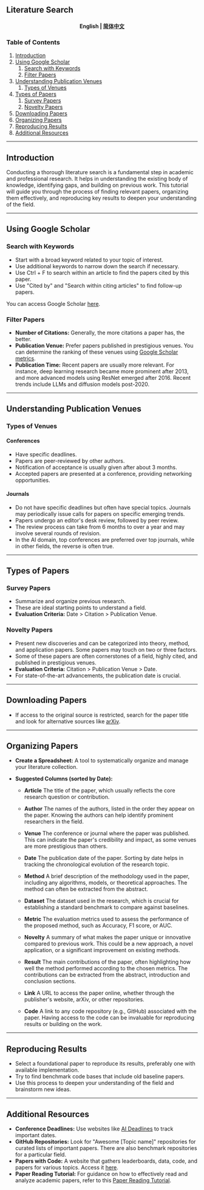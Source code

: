 ## Literature Search
<h4 align="center">
    <p>
        <b>English</b> |
        <a href="https://github.com/Collaborative-AI/tutorial/blob/main/Literature%20Search/README_zh.md">简体中文</a>
    </p>
</h4>

### Table of Contents

1. [Introduction](#introduction)
2. [Using Google Scholar](#using-google-scholar)
   1. [Search with Keywords](#search-with-keywords)
   2. [Filter Papers](#filter-papers)
3. [Understanding Publication Venues](#understanding-publication-venues)
   1. [Types of Venues](#types-of-venues)
4. [Types of Papers](#types-of-papers)
   1. [Survey Papers](#survey-papers)
   2. [Novelty Papers](#novelty-papers)
5. [Downloading Papers](#downloading-papers)
6. [Organizing Papers](#organizing-papers)
7. [Reproducing Results](#reproducing-results)
8. [Additional Resources](#additional-resources)

---

## Introduction

Conducting a thorough literature search is a fundamental step in academic and professional research. It helps in understanding the existing body of knowledge, identifying gaps, and building on previous work. This tutorial will guide you through the process of finding relevant papers, organizing them effectively, and reproducing key results to deepen your understanding of the field.

---

## Using Google Scholar

### Search with Keywords
- Start with a broad keyword related to your topic of interest.
- Use additional keywords to narrow down the search if necessary.
- Use Ctrl + F to search within an article to find the papers cited by this paper.
- Use "Cited by" and "Search within citing articles" to find follow-up papers.

You can access Google Scholar [here](https://scholar.google.com).

### Filter Papers
- **Number of Citations:** Generally, the more citations a paper has, the better.
- **Publication Venue:** Prefer papers published in prestigious venues. You can determine the ranking of these venues using [Google Scholar metrics](https://scholar.google.com/citations?view_op=top_venues&hl=en).
- **Publication Time:** Recent papers are usually more relevant. For instance, deep learning research became more prominent after 2013, and more advanced models using ResNet emerged after 2016. Recent trends include LLMs and diffusion models post-2020.

---

## Understanding Publication Venues

### Types of Venues

#### Conferences
- Have specific deadlines.
- Papers are peer-reviewed by other authors.
- Notification of acceptance is usually given after about 3 months.
- Accepted papers are presented at a conference, providing networking opportunities.

#### Journals
- Do not have specific deadlines but often have special topics. Journals may periodically issue calls for papers on specific emerging trends.
- Papers undergo an editor's desk review, followed by peer review.
- The review process can take from 6 months to over a year and may involve several rounds of revision.
- In the AI domain, top conferences are preferred over top journals, while in other fields, the reverse is often true.

---

## Types of Papers

### Survey Papers
- Summarize and organize previous research.
- These are ideal starting points to understand a field.
- **Evaluation Criteria:** Date > Citation > Publication Venue.

### Novelty Papers
- Present new discoveries and can be categorized into theory, method, and application papers. Some papers may touch on two or three factors.
- Some of these papers are often cornerstones of a field, highly cited, and published in prestigious venues.
- **Evaluation Criteria:** Citation > Publication Venue > Date.
- For state-of-the-art advancements, the publication date is crucial.

---

## Downloading Papers

- If access to the original source is restricted, search for the paper title and look for alternative sources like [arXiv](https://arxiv.org/).

---


## Organizing Papers

- **Create a Spreadsheet:** A tool to systematically organize and manage your literature collection.
  
- **Suggested Columns (sorted by Date):** 

  - **Article** The title of the paper, which usually reflects the core research question or contribution.
  
  - **Author** The names of the authors, listed in the order they appear on the paper. Knowing the authors can help identify prominent researchers in the field.
  
  - **Venue** The conference or journal where the paper was published. This can indicate the paper's credibility and impact, as some venues are more prestigious than others.
  
  - **Date** The publication date of the paper. Sorting by date helps in tracking the chronological evolution of the research topic.
  
  - **Method** A brief description of the methodology used in the paper, including any algorithms, models, or theoretical approaches. The method can often be extracted from the abstract.
  
  - **Dataset** The dataset used in the research, which is crucial for establishing a standard benchmark to compare against baselines.
  
  - **Metric** The evaluation metrics used to assess the performance of the proposed method, such as Accuracy, F1 score, or AUC.
  
  - **Novelty** A summary of what makes the paper unique or innovative compared to previous work. This could be a new approach, a novel application, or a significant improvement on existing methods.
  
  - **Result** The main contributions of the paper, often highlighting how well the method performed according to the chosen metrics. The contributions can be extracted from the abstract, introduction and conclusion sections.
  
  - **Link** A URL to access the paper online, whether through the publisher's website, arXiv, or other repositories.
  
  - **Code** A link to any code repository (e.g., GitHub) associated with the paper. Having access to the code can be invaluable for reproducing results or building on the work.


---

## Reproducing Results

- Select a foundational paper to reproduce its results, preferably one with available implementation.
- Try to find benchmark code bases that include old baseline papers.
- Use this process to deepen your understanding of the field and brainstorm new ideas.

---

## Additional Resources

- **Conference Deadlines:** Use websites like [AI Deadlines](https://aideadlin.es/) to track important dates.
- **GitHub Repositories:** Look for "Awesome [Topic name]" repositories for curated lists of important papers. There are also benchmark repositories for a particular field.
- **Papers with Code:** A website that gathers leaderboards, data, code, and papers for various topics. Access it [here](https://paperswithcode.com/).
- **Paper Reading Tutorial:** For guidance on how to effectively read and analyze academic papers, refer to this [Paper Reading Tutorial](https://github.com/Collaborative-AI/tutorial/blob/main/Paper%20Reading/README.md).
